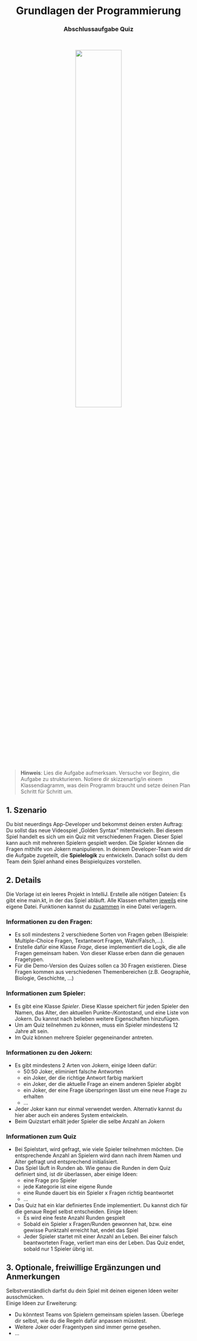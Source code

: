 <h1 align="center">Grundlagen der Programmierung</h1>
<h3 align="center">Abschlussaufgabe Quiz</h3>
<br>

<p align="center">
  <img src="img/img1.png" width="50%">
</p>

> **Hinweis**: Lies die Aufgabe aufmerksam. Versuche vor Beginn, die Aufgabe zu strukturieren. Notiere dir skizzenartig/in einem Klassendiagramm, was dein Programm braucht und setze deinen Plan Schritt für Schritt um.


## 1. Szenario

Du bist neuerdings App-Developer und bekommst deinen ersten Auftrag: Du sollst das neue Videospiel „Golden Syntax“ mitentwickeln. Bei diesem Spiel handelt es sich um ein Quiz mit verschiedenen Fragen. Dieser Spiel kann auch mit mehreren Spielern gespielt werden. Die Spieler können die Fragen mithilfe von Jokern manipulieren. In deinem Developer-Team wird dir die Aufgabe zugeteilt, die **Spielelogik** zu entwickeln. Danach sollst du dem Team dein Spiel anhand eines Beispielquizes vorstellen.


## 2. Details

Die Vorlage ist ein leeres Projekt in IntelliJ. Erstelle alle nötigen Dateien: Es gibt eine main.kt, in der das Spiel abläuft. Alle Klassen erhalten <span style="text-decoration:underline;">jeweils</span> eine eigene Datei. Funktionen kannst du <span style="text-decoration:underline;">zusammen</span> in eine Datei verlagern.


### Informationen zu den Fragen:

* Es soll mindestens 2 verschiedene Sorten von Fragen geben (Beispiele: Multiple-Choice Fragen, Textantwort Fragen, Wahr/Falsch,...).
* Erstelle dafür eine Klasse _Frage_, diese implementiert die Logik, die alle Fragen gemeinsam haben. Von dieser Klasse erben dann die genauen Fragetypen.
* Für die Demo-Version des Quizes sollen ca 30 Fragen existieren. Diese Fragen kommen aus verschiedenen Themenbereichen (z.B. Geographie, Biologie, Geschichte, ...)

### Informationen zum Spieler:

* Es gibt eine Klasse _Spieler_. Diese Klasse speichert für jeden Spieler den Namen, das Alter, den aktuellen Punkte-/Kontostand, und eine Liste von Jokern. Du kannst nach belieben weitere Eigenschaften hinzufügen.
* Um am Quiz teilnehmen zu können, muss ein Spieler mindestens 12 Jahre alt sein.
* Im Quiz können mehrere Spieler gegeneinander antreten.


### Informationen zu den Jokern:
* Es gibt mindestens 2 Arten von Jokern, einige Ideen dafür:
  * 50:50 Joker, eliminiert falsche Antworten
  * ein Joker, der die richtige Antwort farbig markiert
  * ein Joker, der die aktuelle Frage an einem anderen Spieler abgibt
  * ein Joker, der eine Frage überspringen lässt um eine neue Frage zu erhalten
  * ...
* Jeder Joker kann nur einmal verwendet werden. Alternativ kannst du hier aber auch ein anderes System entwickeln.
* Beim Quizstart erhält jeder Spieler die selbe Anzahl an Jokern

### Informationen zum Quiz
* Bei Spielstart, wird gefragt, wie viele Spieler teilnehmen möchten. Die entsprechende Anzahl an Spielern wird dann nach ihrem Namen und Alter gefragt und entsprechend initialisiert.
* Das Spiel läuft in Runden ab. Wie genau die Runden in dem Quiz definiert sind, ist dir überlassen, aber einige Ideen:
  * eine Frage pro Spieler
  * jede Kategorie ist eine eigene Runde
  * eine Runde dauert bis ein Spieler x Fragen richtig beantwortet
  * ...
* Das Quiz hat ein klar definiertes Ende implementiert. Du kannst dich für die genaue Regel selbst entscheiden. Einige Ideen:
  * Es wird eine feste Anzahl Runden gespielt
  * Sobald ein Spieler x Fragen/Runden gewonnen hat, bzw. eine gewisse Punktzahl erreicht hat, endet das Spiel
  * Jeder Spieler startet mit einer Anzahl an Leben. Bei einer falsch beantworteten Frage, verliert man eins der Leben. Das Quiz endet, sobald nur 1 Spieler übrig ist.

## 3. Optionale, freiwillige Ergänzungen und Anmerkungen

Selbstverständlich darfst du dein Spiel mit deinen eigenen Ideen weiter ausschmücken.  \
Einige Ideen zur Erweiterung:


* Du könntest Teams von Spielern gemeinsam spielen lassen. Überlege dir selbst, wie du die Regeln dafür anpassen müsstest. 
* Weitere Joker oder Fragentypen sind immer gerne gesehen.
* ...
